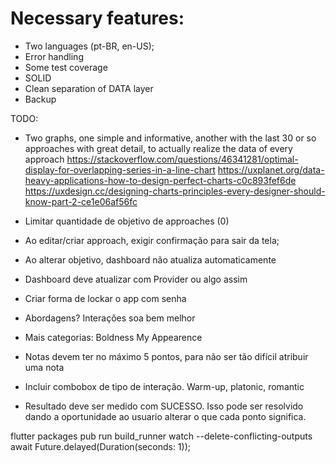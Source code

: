 # Necessary features:
- Two languages (pt-BR, en-US);
- Error handling
- Some test coverage
- SOLID
- Clean separation of DATA layer
- Backup

TODO:
- Two graphs, one simple and informative, another with the last 30 or so approaches with great detail, to actually realize the data of every approach
	https://stackoverflow.com/questions/46341281/optimal-display-for-overlapping-series-in-a-line-chart
	https://uxplanet.org/data-heavy-applications-how-to-design-perfect-charts-c0c893fef6de
	https://uxdesign.cc/designing-charts-principles-every-designer-should-know-part-2-ce1e06af56fc

- Limitar quantidade de objetivo de approaches (0)
- Ao editar/criar approach, exigir confirmação para sair da tela;
- Ao alterar objetivo, dashboard não atualiza automaticamente
- Dashboard deve atualizar com Provider ou algo assim
- Criar forma de lockar o app com senha
- Abordagens? Interações soa bem melhor
- Mais categorias:
	Boldness
	My Appearence
- Notas devem ter no máximo 5 pontos, para não ser tão difícil atribuir uma nota
- Incluir combobox de tipo de interação. Warm-up, platonic, romantic
- Resultado deve ser medido com SUCESSO. Isso pode ser resolvido dando a oportunidade ao usuario alterar o que cada ponto significa.

flutter packages pub run build_runner watch --delete-conflicting-outputs
await Future.delayed(Duration(seconds: 1));
